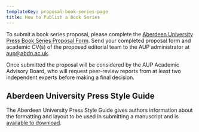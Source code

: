 ```yaml
---
templateKey: proposal-book-series-page
title: How to Publish a Book Series
---
```

To submit a book series proposal, please complete the [Aberdeen University Press Book Series Proposal Form](/assets/AUP_Book_Series_Proposal_form.pdf). Send your completed proposal form and academic CV(s) of the proposed editorial team to the AUP administrator at [aup@abdn.ac.uk](mailto:aup@abdn.ac.uk).

Once submitted the proposal will be considered by the AUP Academic Advisory Board, who will request peer-review reports from at least two independent experts before making a final decision. 

## Aberdeen University Press Style Guide

The Aberdeen University Press Style Guide gives authors information about the formatting and layout to be used in submitting a manuscript and is [available to download](/assets/AUP_Author_Style_Guide_v2.docx).